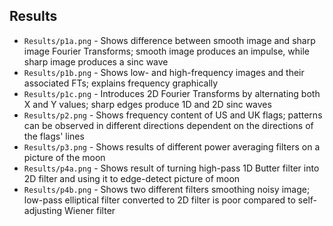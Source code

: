 ## Results
* `Results/p1a.png` - Shows difference between smooth image and sharp image Fourier Transforms; smooth image produces an impulse, while sharp image produces a sinc wave
* `Results/p1b.png` - Shows low- and high-frequency images and their associated FTs; explains frequency graphically
* `Results/p1c.png` - Introduces 2D Fourier Transforms by alternating both X and Y values; sharp edges produce 1D and 2D sinc waves
* `Results/p2.png` - Shows frequency content of US and UK flags; patterns can be observed in different directions dependent on the directions of the flags' lines
* `Results/p3.png` - Shows results of different power averaging filters on a picture of the moon
* `Results/p4a.png` - Shows result of turning high-pass 1D Butter filter into 2D filter and using it to edge-detect picture of moon
* `Results/p4b.png` - Shows two different filters smoothing noisy image; low-pass elliptical filter converted to 2D filter is poor compared to self-adjusting Wiener filter
